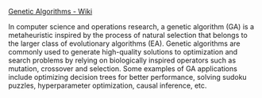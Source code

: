[Genetic Algorithms - Wiki](https://en.wikipedia.org/wiki/Genetic_algorithm)

In computer science and operations research, a genetic algorithm (GA) is a metaheuristic inspired by the process of natural selection that belongs to the larger class of evolutionary algorithms (EA). Genetic algorithms are commonly used to generate high-quality solutions to optimization and search problems by relying on biologically inspired operators such as mutation, crossover and selection. Some examples of GA applications include optimizing decision trees for better performance, solving sudoku puzzles, hyperparameter optimization, causal inference, etc.
